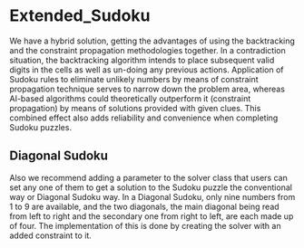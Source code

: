 # Extended_Sudoku

We have a hybrid solution, getting the advantages of using the backtracking and the constraint propagation methodologies together. In a contradiction situation, the backtracking algorithm intends to place subsequent valid digits in the cells as well as un-doing any previous actions. Application of Sudoku rules to eliminate unlikely numbers by means of constraint propagation technique serves to narrow down the problem area, whereas AI-based algorithms could theoretically outperform it (constraint propagation) by means of solutions provided with given clues. This combined effect also adds reliability and convenience when completing Sudoku puzzles.

## Diagonal Sudoku
Also we recommend adding a parameter to the solver class that users can set any one of them to get a solution to the Sudoku puzzle the conventional way or Diagonal Sudoku way. In a Diagonal Sudoku, only nine numbers from 1 to 9 are available, and the two diagonals, the main diagonal being read from left to right and the secondary one from right to left, are each made up of four. The implementation of this is done by creating the solver with an added constraint to it.
